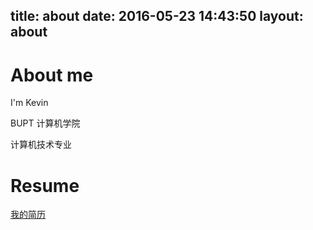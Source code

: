 title: about
date: 2016-05-23 14:43:50
layout: about
---
# About me #
I'm  Kevin

BUPT 计算机学院 

计算机技术专业

# Resume #

[我的简历](http://dupengchuan.github.io/resume)